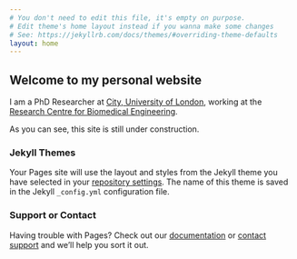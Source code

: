```yaml
---
# You don't need to edit this file, it's empty on purpose.
# Edit theme's home layout instead if you wanna make some changes
# See: https://jekyllrb.com/docs/themes/#overriding-theme-defaults
layout: home
---
```

## Welcome to my personal website

I am a PhD Researcher at [City, University of London](https://city.ac.uk),
 working at the
 [Research Centre for Biomedical Engineering](https://www.city.ac.uk/biomedical-engineering-research-centre).

As you can see, this site is still under construction.

### Jekyll Themes

Your Pages site will use the layout and styles from the Jekyll theme you have selected in your [repository settings](https://github.com/alonsoJASL/alonsojasl.github.io/settings). The name of this theme is saved in the Jekyll `_config.yml` configuration file.

### Support or Contact

Having trouble with Pages? Check out our [documentation](https://help.github.com/categories/github-pages-basics/) or [contact support](https://github.com/contact) and we’ll help you sort it out.
